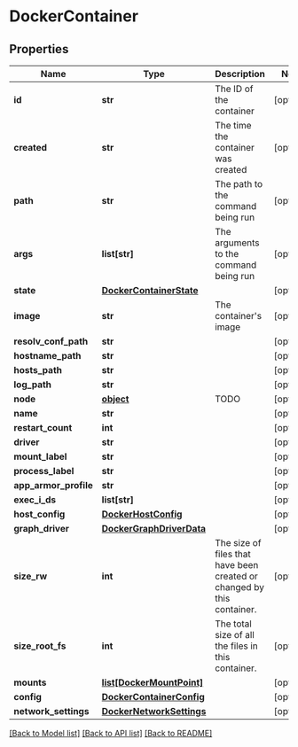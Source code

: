 # DockerContainer

## Properties
Name | Type | Description | Notes
------------ | ------------- | ------------- | -------------
**id** | **str** | The ID of the container | [optional] 
**created** | **str** | The time the container was created | [optional] 
**path** | **str** | The path to the command being run | [optional] 
**args** | **list[str]** | The arguments to the command being run | [optional] 
**state** | [**DockerContainerState**](DockerContainerState.md) |  | [optional] 
**image** | **str** | The container&#39;s image | [optional] 
**resolv_conf_path** | **str** |  | [optional] 
**hostname_path** | **str** |  | [optional] 
**hosts_path** | **str** |  | [optional] 
**log_path** | **str** |  | [optional] 
**node** | [**object**](.md) | TODO | [optional] 
**name** | **str** |  | [optional] 
**restart_count** | **int** |  | [optional] 
**driver** | **str** |  | [optional] 
**mount_label** | **str** |  | [optional] 
**process_label** | **str** |  | [optional] 
**app_armor_profile** | **str** |  | [optional] 
**exec_i_ds** | **list[str]** |  | [optional] 
**host_config** | [**DockerHostConfig**](DockerHostConfig.md) |  | [optional] 
**graph_driver** | [**DockerGraphDriverData**](DockerGraphDriverData.md) |  | [optional] 
**size_rw** | **int** | The size of files that have been created or changed by this container. | [optional] 
**size_root_fs** | **int** | The total size of all the files in this container. | [optional] 
**mounts** | [**list[DockerMountPoint]**](DockerMountPoint.md) |  | [optional] 
**config** | [**DockerContainerConfig**](DockerContainerConfig.md) |  | [optional] 
**network_settings** | [**DockerNetworkSettings**](DockerNetworkSettings.md) |  | [optional] 

[[Back to Model list]](../README.md#documentation-for-models) [[Back to API list]](../README.md#documentation-for-api-endpoints) [[Back to README]](../README.md)


